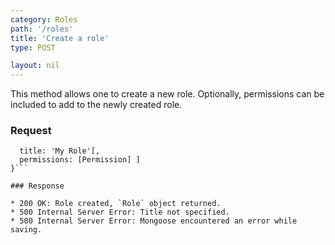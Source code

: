 ```yaml
---
category: Roles
path: '/roles'
title: 'Create a role'
type: POST

layout: nil
---
```


This method allows one to create a new role.
Optionally, permissions can be included to add to the
newly created role.

### Request

```{
  title: 'My Role'[,
  permissions: [Permission] ]
}```

### Response

* 200 OK: Role created, `Role` object returned.
* 500 Internal Server Error: Title not specified.
* 500 Internal Server Error: Mongoose encountered an error while saving.

